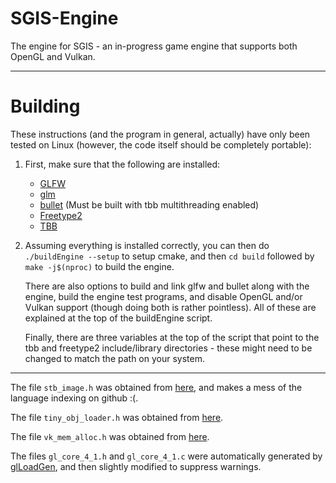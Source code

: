 # SGIS-Engine
The engine for SGIS - an in-progress game engine that supports both OpenGL and Vulkan.

---
# Building

These instructions (and the program in general, actually) have only been tested on Linux (however, the code itself should be completely portable):

1. First, make sure that the following are installed:
	* [GLFW](http://www.glfw.org)
	* [glm](https://glm.g-truc.net)
	* [bullet](https://github.com/bulletphysics/bullet3) (Must be built with tbb multithreading enabled)
	* [Freetype2](https://www.freetype.org/)
	* [TBB](https://www.threadingbuildingblocks.org/)

2. Assuming everything is installed correctly, you can then do `./buildEngine --setup` to setup cmake, and then `cd build` followed by `make -j$(nproc)` to build the engine.

	There are also options to build and link glfw and bullet along with the engine, build the engine test programs, and disable OpenGL and/or Vulkan support (though doing both is rather pointless). All of these are explained at the top of the buildEngine script.

	Finally, there are three variables at the top of the script that point to the tbb and freetype2 include/library directories - these might need to be changed to match the path on your system.

---
The file `stb_image.h` was obtained from [here](https://github.com/nothings/stb), and makes a mess of the language indexing on github :(.

The file `tiny_obj_loader.h` was obtained from [here](https://github.com/syoyo/tinyobjloader).

The file `vk_mem_alloc.h` was obtained from [here](https://github.com/GPUOpen-LibrariesAndSDKs/VulkanMemoryAllocator).

The files `gl_core_4_1.h` and `gl_core_4_1.c` were automatically generated by [glLoadGen](https://bitbucket.org/alfonse/glloadgen/wiki/Home), and then slightly modified to suppress warnings.

